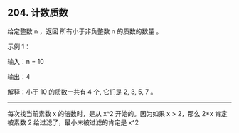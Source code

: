 ## 204. 计数质数
给定整数 n ，返回 所有小于非负整数 n 的质数的数量 。

 

示例 1：

输入：n = 10

输出：4

解释：小于 10 的质数一共有 4 个, 它们是 2, 3, 5, 7 。

-----------
每次找当前素数 x 的倍数时，是从 x^2 开始的。因为如果 x > 2，那么 2*x 肯定被素数 2 给过滤了，最小未被过滤的肯定是 x^2
